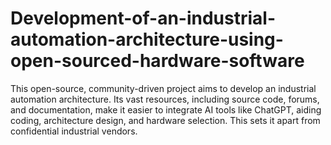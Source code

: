 # Development-of-an-industrial-automation-architecture-using-open-sourced-hardware-software
This open-source, community-driven project aims to develop an industrial automation architecture. Its vast resources, including source code, forums, and documentation, make it easier to integrate AI tools like ChatGPT, aiding coding, architecture design, and hardware selection. This sets it apart from confidential industrial vendors.
